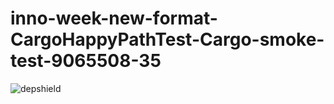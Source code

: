 # inno-week-new-format-CargoHappyPathTest-Cargo-smoke-test-9065508-35

![depshield](https://cpeters1.dev.depshield.sonatype.org/badges/depshield-testing/inno-week-new-format-CargoHappyPathTest-Cargo-smoke-test-9065508-35/depshield.svg)
